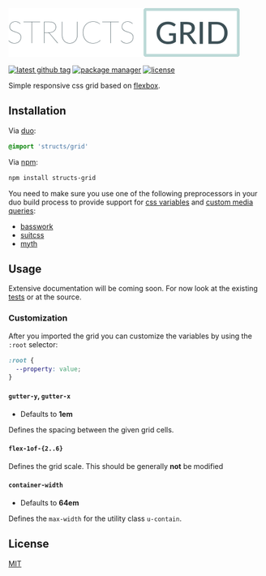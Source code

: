 
![logo for structs/grid][logo]

[![latest github tag][github-img]][github-url]
[![package manager][package-img]][package-url]
[![license][license-img]][license-url]

Simple responsive css grid based on [flexbox](http://www.w3.org/TR/css3-flexbox).

## Installation

Via [duo](https://github.com/duojs/duo):

```css
@import 'structs/grid'
```

Via [npm](https://npmjs.com):

```bash
npm install structs-grid
```

You need to make sure you use one of the following preprocessors in your duo build process to provide support for [css variables](http://dev.w3.org/csswg/css-variables/) and [custom media queries](http://dev.w3.org/csswg/mediaqueries-4/#custom-mq):

* [basswork](https://github.com/jxnblk/basswork)
* [suitcss](https://github.com/suitcss/rework-suit)
* [myth](https://github.com/segmentio/myth)

## Usage

Extensive documentation will be coming soon. For now look at the existing [tests](./test/index.html) or at the source.

### Customization

After you imported the grid you can customize the variables by using the `:root` selector:

```css
:root {
  --property: value;
}
```

#### `gutter-y`, `gutter-x`
* Defaults to **1em**

Defines the spacing between the given grid cells.

#### `flex-1of-{2..6}`
Defines the grid scale. This should be generally **not** be modified

#### `container-width`
* Defaults to **64em**

Defines the `max-width` for the utility class `u-contain`.

## License

[MIT][license-url]

[logo]: ./grid.png

[license-img]: http://img.shields.io/npm/l/koa-views.svg?style=flat-square
[license-url]: ./license

[github-img]: https://img.shields.io/github/tag/structs/grid.svg?style=flat-square
[github-url]: https://github.com/structs/grid/tags

[package-img]: http://img.shields.io/badge/package%20manager-duo-blue.svg?style=flat-square
[package-url]: https://github.com/duojs/duo
